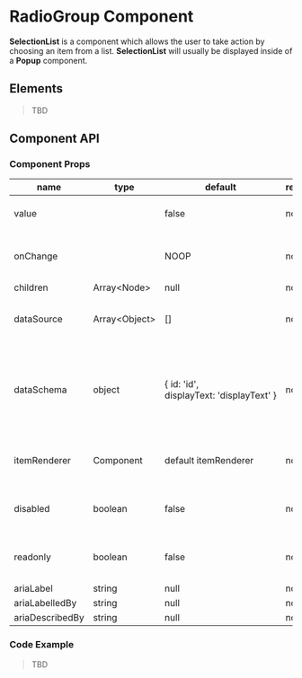 # RadioGroup Component

**SelectionList** is a component which allows the user to take action by choosing an item from a list. **SelectionList** will usually be displayed inside of a **Popup** component.

## Elements

> TBD
> 

## Component API

### Component Props

| name        | type                                  | default | required | description                              |
| ----------- | ------------------------------------- | ------------ | ---------- | ---------------------------------------- |
| value |  | false | no | The value chosen in the checkbox. |
| onChange |  | NOOP | no | Triggered by changing a radio button state. |
| children | Array\<Node> | null | no | children | Radio buttons and/or other nodes which will be rendered. |
| dataSource | Array\<Object> | [] | no | There are a few options accepted as a datasource. |
| dataSchema | object | {&nbsp;id:&nbsp;'id', displayText:&nbsp;'displayText'&nbsp;} | no | Maps the object properties to the relevant properties required by the ItemRenderer. |
| itemRenderer | Component | default itemRenderer | no | Renders a Radio Button per item in the list. |
| disabled | boolean | false | no | Whether all the radio buttons are disabled. |
| readonly | boolean | false | no | Whether the group value cannot be changed. |
| ariaLabel | string | null | no | aria attribute |
| ariaLabelledBy | string | null | no | aria attribute |
| ariaDescribedBy | string | null | no | aria attribute |

### Code Example

> TBD
